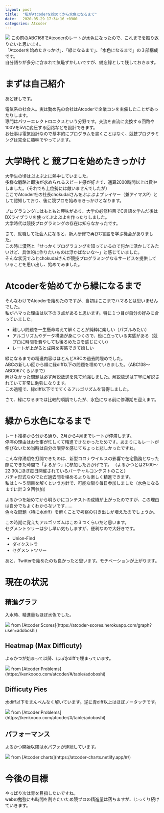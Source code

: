 ```yaml
---
layout: post
title:  "私がAtcoderを始めてから水色になるまで"
date:   2020-05-29 17:34:16 +0900
categories: Atcoder
---
```


<img src="/img/200524/atcoder_mypage.PNG">
この前のABC168でAtcoderのレートが水色になったので、これまでを振り返りたいと思います。<br>
「Atcoderを始めたきっかけ」、「緑になるまで」、「水色になるまで」の３部構成です。<br>
自分語りが多分に含まれて気恥ずかしいですが、備忘録として残しておきます。<br>

# まずは自己紹介

あどぼしです。<br>

電気系の社会人。実は勤め先の会社はAtcoderで企業コンを主催したことがあったりします。<br>
専門はパワーエレクトロニクスという分野です。交流を直流に変換する回路や100Vを5Vに変圧する回路などを設計できます。<br>
お仕事は電気設計なので基本的にプログラムを書くことはなく、競技プログラミングは完全に趣味でやっています。<br>

# 大学時代 と 競プロを始めたきっかけ

大学生の頃はぷよぷよに熱中していました。<br>
多様な戦略と即決が求められるスピード感が好きで、通算2000時間以上は費やしました。（それでも上位勢には敵いませんでしたが）<br>
ここでAtcoder社の社長chokudaiさんをぷよぷよプレイヤー（兼アイマスP）として認知しており、後に競プロを始めるきっかけとなります。<br>

プログラミングにはもともと興味があり、大学の必修科目でC言語を学んだ後はDXライブラリを使ってぷよぷよを作ったりしました。<br>
大学時代は競技プログラミングの存在は知らなかったです。<br>

さて、就職して社会人になると、新人研修で再びC言語を学ぶ機会がありました。<br>
この時に漠然と「せっかくプログラミングを知っているので何かに活かしてみたいけど、具体的に作りたいものは浮かばないな～」と感じていました。<br>
そんな状況でふとchokudaiさんが競技プログラミングなるサービスを提供していることを思い出し、始めてみました。<br>

# Atcoderを始めてから緑になるまで

そんなわけでAtcoderを始めたのですが、当初はここまでハマるとは思いませんでした。<br>
私がハマった理由は以下の３点があると思います。特に１つ目が自分の好みに合っていました。
- 難しい問題を一生懸命考えて解くことが純粋に楽しい（パズルみたい）
- アルゴリズムやデータ構造が身につくので、役に立っている実感がある（競プロに時間を費やしても後ろめたさを感じにくい）
- レートが上がると成果を実感できて嬉しい

緑になるまでの精進内容はほとんどABCの過去問埋めでした。<br>
ABCの新しい回から順に緑diff以下の問題を埋めていきました。（ABC138～ABC067くらいまで）<br>
解けなかった問題は必ず解説放送を見て勉強しました。解説放送は丁寧に解説されていて非常に勉強になります。<br>
この過程で、緑diff以下ででてくるアルゴリズムを習得しました。<br>

さて、緑になるまでは比較的順調でしたが、水色になる前に停滞期を迎えます。

# 緑から水色になるまで

レート推移から分かる通り、2月から4月までレートが停滞します。<br>
停滞の理由はお仕事が忙しくて精進できなかったためです。あまりにもレートが伸びないため当時は自分の限界を感じてちょっと悲しかったですね。<br>

こんな停滞期を打開できたのは、新型コロナウイルスの影響で在宅勤務となった際にできた時間で「よるかつ」に参加したおかげです。
（よるかつとは21:00～22:30にほぼ毎日開催されているバーチャルコンテストのこと）<br>
バチャ形式なのでただ過去問を埋めるよりも楽しく精進できます。<br>
私は１～５問目を解くという方針で、可能な限り毎日参加しました（水色になるまでに計３９回参加）<br>

よるかつを始めてから明らかにコンテストの成績が上がったのですが、この理由は自分でもよくわからないです……<br>
色々な問題（特に水diff）を解くことで考察の引き出しが増えたのでしょうか。

この時期に覚えたアルゴリズムはこの３つくらいだと思います。<br>
セグメントツリーは少し早い気もしますが、便利なので大好きです。
- Union-Find
- ダイクストラ
- セグメントツリー

あと、Twitterを始めたのも良かったと思います。モチベーションが上がります。

# 現在の状況

## 精進グラフ
入水時、精進量もほぼ水色でした。

<img src="/img/200524/progress_chart.png">
from [Atcoder Scores](https://atcoder-scores.herokuapp.com/graph?user=adoboshi) 

## Heatmap (Max Difficuty)
よるかつが始まって以降、ほぼ水diffで埋まっています。

<img src="/img/200524/heatmap_(max_difficulty).png">
from [Atcoder Problems](https://kenkoooo.com/atcoder/#/table/adoboshi)

## Difficuty Pies
水diff以下をまんべんなく解いています。逆に青diff以上はほぼノータッチです。

<img src="/img/200524/difficulty_pies.png">
from [Atcoder Problems](https://kenkoooo.com/atcoder/#/table/adoboshi)

## パフォーマンス
よるかつ開始以降は水パフォが連続しています。<br>

<img src="/img/200524/atcoder_charts.PNG">
from [Atcoder charts](https://atcoder-charts.netlify.app/#/)


# 今後の目標
やっぱり次は青を目指したいですね。<br>
webの勉強にも時間を割きたいため競プロの精進量は落ちますが、じっくり続けていきます。<br>